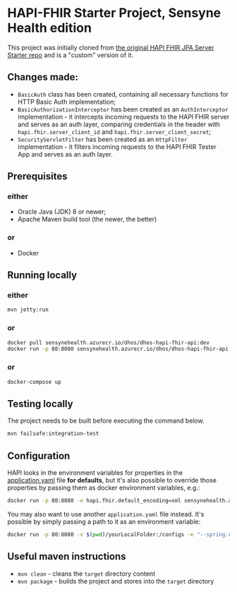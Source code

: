 # HAPI-FHIR Starter Project, Sensyne Health edition

This project was initially cloned from [the original HAPI FHIR JPA Server Starter repo](https://github.com/hapifhir/hapi-fhir-jpaserver-starter) and is a "custom" version of it.  
  
## Changes made:
- `BasicAuth` class has been created, containing all necessary functions for HTTP Basic Auth implementation;
- `BasicAuthorizationInterceptor` has been created as an `AuthInterceptor` implementation - it intercepts incoming requests to the HAPI FHIR server and serves as an auth layer, comparing credentials in the header with `hapi.fhir.server_client_id` and `hapi.fhir.server_client_secret`;
- `SecurityServletFilter` has been created as an `HttpFilter` implementation - it filters incoming requests to the HAPI FHIR Tester App and serves as an auth layer.

## Prerequisites
### either
- Oracle Java (JDK) 8 or newer;
- Apache Maven build tool (the newer, the better)
### or
- Docker

## Running locally
### either
```bash
mvn jetty:run
```
### or
```bash
docker pull sensynehealth.azurecr.io/dhos/dhos-hapi-fhir-api:dev
docker run -p 80:8080 sensynehealth.azurecr.io/dhos/dhos-hapi-fhir-api:dev
```
### or
```bash
docker-compose up
```


## Testing locally
The project needs to be built before executing the command below.
```bash
mvn failsafe:integration-test
```

## Configuration
HAPI looks in the environment variables for properties in the [application.yaml](https://github.com/draysontechnologies/dhos-hapi-fhir-api/blob/develop/src/main/resources/application.yaml) file **for defaults**, but it's also possible to override those properties by passing them as docker environment variables, e.g.:
```bash
docker run -p 80:8080 -e hapi.fhir.default_encoding=xml sensynehealth.azurecr.io/dhos/dhos-hapi-fhir-api:dev
```

You may also want to use another `application.yaml` file instead. It's possible by simply passing a path to it as an environment variable:

```bash
docker run -p 80:8080 -v $(pwd)/yourLocalFolder:/configs -e "--spring.config.location=file:///configs/another.application.yaml" sensynehealth.azurecr.io/dhos/dhos-hapi-fhir-api:dev
```

## Useful maven instructions
- `mvn clean` - cleans the `target` directory content
- `mvn package` - builds the project and stores into the `target` directory